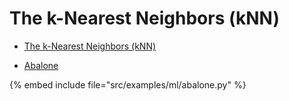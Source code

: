 # The k-Nearest Neighbors (kNN)

* [The k-Nearest Neighbors (kNN)](https://realpython.com/knn-python/)


* [Abalone](https://en.wikipedia.org/wiki/Abalone)

{% embed include file="src/examples/ml/abalone.py" %}


